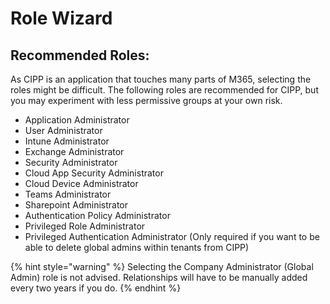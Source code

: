 # Role Wizard

## Recommended Roles:

As CIPP is an application that touches many parts of M365, selecting the roles might be difficult. The following roles are recommended for CIPP, but you may experiment with less permissive groups at your own risk.

* Application Administrator
* User Administrator
* Intune Administrator
* Exchange Administrator
* Security Administrator
* Cloud App Security Administrator
* Cloud Device Administrator
* Teams Administrator
* Sharepoint Administrator
* Authentication Policy Administrator
* Privileged Role Administrator
* Privileged Authentication Administrator (Only required if you want to be able to delete global admins within tenants from CIPP)

{% hint style="warning" %}
Selecting the Company Administrator (Global Admin) role is not advised. Relationships will have to be manually added every two years if you do.
{% endhint %}

